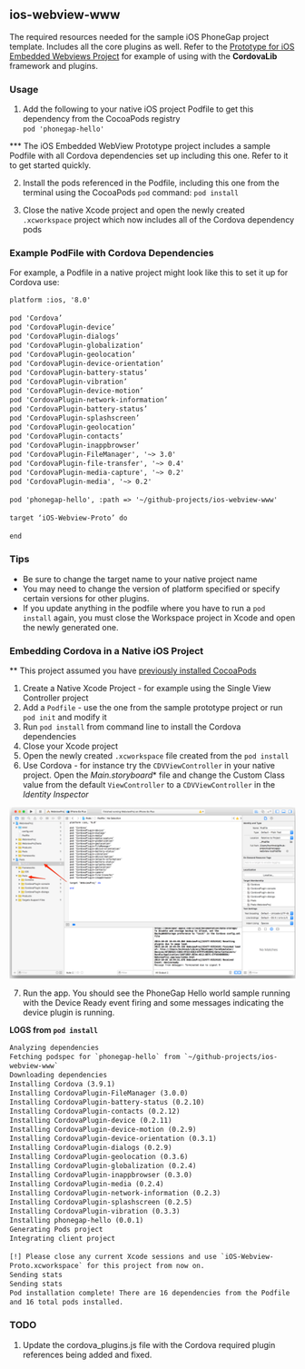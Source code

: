 ## ios-webview-www
The required resources needed for the sample iOS PhoneGap project template. Includes all the core plugins as well. Refer to the [Prototype for iOS Embedded Webviews Project](https://github.com/phonegap/phonegap-webview-ios) for example of using with the **CordovaLib** framework and plugins.

### Usage
1. Add the following to your native iOS project Podfile to get this dependency from the CocoaPods registry	
	`pod 'phonegap-hello'`	
	
*** The iOS Embedded WebView Prototype project includes a sample Podfile with all Cordova dependencies set up including this one. Refer to it to get started
 quickly. 
	
2. Install the pods referenced in the Podfile, including this one from the terminal using the CocoaPods `pod` command:
	`pod install`
	
3. Close the native Xcode project and open the newly created `.xcworkspace` project which now includes all of the Cordova dependency pods 


### Example PodFile with Cordova Dependencies
For example, a Podfile in a native project might look like this to set it up for Cordova use:

	platform :ios, '8.0'

	pod 'Cordova’
	pod 'CordovaPlugin-device’
	pod 'CordovaPlugin-dialogs’
	pod 'CordovaPlugin-globalization’
	pod 'CordovaPlugin-geolocation’
	pod 'CordovaPlugin-device-orientation’
	pod 'CordovaPlugin-battery-status’
	pod 'CordovaPlugin-vibration’
	pod 'CordovaPlugin-device-motion’
	pod 'CordovaPlugin-network-information’
	pod 'CordovaPlugin-battery-status’
	pod 'CordovaPlugin-splashscreen’
	pod 'CordovaPlugin-geolocation’
	pod 'CordovaPlugin-contacts’
	pod 'CordovaPlugin-inappbrowser’
	pod 'CordovaPlugin-FileManager', '~> 3.0'
	pod 'CordovaPlugin-file-transfer', '~> 0.4'
	pod 'CordovaPlugin-media-capture', '~> 0.2'
	pod 'CordovaPlugin-media', '~> 0.2'

	pod 'phonegap-hello', :path => '~/github-projects/ios-webview-www'

	target ‘iOS-Webview-Proto’ do

	end

### Tips
* Be sure to change the target name to your native project name
* You may need to change the version of platform specified or specify certain versions for other plugins.
* If you update anything in the podfile where you have to run a `pod install` again, you must close the Workspace project in Xcode and open the newly generated one. 


### Embedding Cordova in a Native iOS Project
** This project assumed you have [previously installed CocoaPods](https://guides.cocoapods.org/using/getting-started.html) 

1. Create a Native Xcode Project - for example using the Single View Controller project
2. Add a `Podfile` - use the one from the sample prototype project or run `pod init` and modify it
3. Run `pod install` from command line to install the Cordova dependencies
4. Close your Xcode project 
5. Open the newly created `.xcworkspace` file created from the `pod install`
6. Use Cordova - for instance try the `CDVViewController` in your native project. Open the *Main.storyboard** file 
and change the Custom Class value from the default `ViewController` to a `CDVViewController` in the *Identity Inspector*  

![Example 1](ex1.png)

7. Run the app. You should see the PhoneGap Hello world sample running with the Device Ready event firing and some messages indicating 
the device plugin is running. 

**LOGS from `pod install`**

	Analyzing dependencies
	Fetching podspec for `phonegap-hello` from `~/github-projects/ios-webview-www`
	Downloading dependencies
	Installing Cordova (3.9.1)
	Installing CordovaPlugin-FileManager (3.0.0)
	Installing CordovaPlugin-battery-status (0.2.10)
	Installing CordovaPlugin-contacts (0.2.12)
	Installing CordovaPlugin-device (0.2.11)
	Installing CordovaPlugin-device-motion (0.2.9)
	Installing CordovaPlugin-device-orientation (0.3.1)
	Installing CordovaPlugin-dialogs (0.2.9)
	Installing CordovaPlugin-geolocation (0.3.6)
	Installing CordovaPlugin-globalization (0.2.4)
	Installing CordovaPlugin-inappbrowser (0.3.0)
	Installing CordovaPlugin-media (0.2.4)
	Installing CordovaPlugin-network-information (0.2.3)
	Installing CordovaPlugin-splashscreen (0.2.5)
	Installing CordovaPlugin-vibration (0.3.3)
	Installing phonegap-hello (0.0.1)
	Generating Pods project
	Integrating client project

	[!] Please close any current Xcode sessions and use `iOS-Webview-Proto.xcworkspace` for this project from now on.
	Sending stats
	Sending stats
	Pod installation complete! There are 16 dependencies from the Podfile and 16 total pods installed.
	
	
### TODO
1. Update the cordova_plugins.js file with the Cordova required plugin references being added and fixed.
 